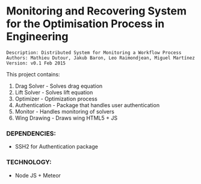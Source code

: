  Monitoring and Recovering System for the Optimisation Process in Engineering
========


```
Description: Distributed System for Monitoring a Workflow Process
Authors: Mathieu Dutour, Jakub Baron, Leo Raimondjean, Miguel Martínez
Version: v0.1 Feb 2015
```


This project contains:

1. Drag Solver - Solves drag equation
2. Lift Solver - Solves lift equation
3. Optimizer - Optimization process
3. Authentication - Package that handles user authentication
4. Monitor - Handles monitoring of solvers
5. Wing Drawing - Draws wing HTML5 + JS

### DEPENDENCIES:

+ SSH2 for Authentication package


### TECHNOLOGY:

+ Node JS + Meteor

